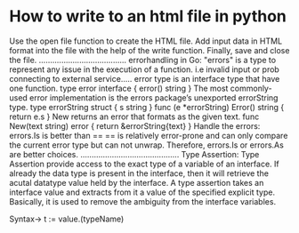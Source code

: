 # How to write to an html file in python
Use the open file function to create the HTML file.
Add input data in HTML format into the file with the help of the write function.
Finally, save and close the file.
.......................................
errorhandling in Go:
"errors" is a type to represent any issue in the execution of a function.
i.e invalid input or prob connecting to external service.....
error type is an interface type that have one function.
type error interface {
    error() string
}
The most commonly-used error implementation is the errors package’s unexported errorString type.
type errorString struct {
    s string
}
func (e *errorString) Error() string {
    return e.s
}
 New returns an error that formats as the given text.
func New(text string) error {
    return &errorString{text}
}
Handle the errors:
errors.Is is better than ==
== is relatively error-prone and can only compare the current error type but can not unwrap. Therefore, errors.Is or errors.As are better choices.
............................................
Type Assertion:
Type Assertion provide access to the exact type of a variable of an interface.
If already the data type is present in the interface, then it will retrieve the acutal datatype value held by the interface.
A type assertion takes an interface value and extracts from it a value of the specified explicit type. Basically, it is used to remove the ambiguity from the interface variables.

Syntax-> t := value.(typeName)